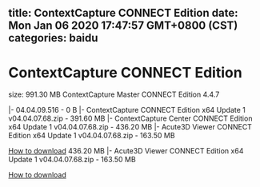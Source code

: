 
title: ContextCapture CONNECT Edition
date: Mon Jan 06 2020 17:47:57 GMT+0800 (CST)    
categories: baidu
---

# ContextCapture CONNECT Edition
size: 991.30 MB
 ContextCapture Master CONNECT Edition 4.4.7
 
|- 04.04.09.516 - 0 B
|- ContextCapture CONNECT Edition x64 Update 1 v04.04.07.68.zip - 391.60 MB
|- ContextCapture Center CONNECT Edition x64 Update 1 v04.04.07.68.zip - 436.20 MB
|- Acute3D Viewer CONNECT Edition x64 Update 1 v04.04.07.68.zip - 163.50 MB

[How to download](https://bpcam.bemobtrk.com/go/2ceec3aa-1ca2-46d6-b9ff-aaa5c184517c?jno=4476) 436.20 MB
|- Acute3D Viewer CONNECT Edition x64 Update 1 v04.04.07.68.zip - 163.50 MB

[How to download](https://bpcam.bemobtrk.com/go/2ceec3aa-1ca2-46d6-b9ff-aaa5c184517c?jno=4466)